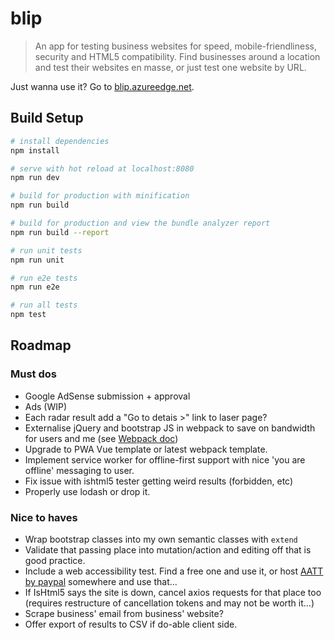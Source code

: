 # blip

> An app for testing business websites for speed, mobile-friendliness, security and HTML5 compatibility. Find businesses around a location and test their websites en masse, or just test one website by URL.

Just wanna use it? Go to [blip.azureedge.net](https://blip.azureedge.net).

## Build Setup

``` bash
# install dependencies
npm install

# serve with hot reload at localhost:8080
npm run dev

# build for production with minification
npm run build

# build for production and view the bundle analyzer report
npm run build --report

# run unit tests
npm run unit

# run e2e tests
npm run e2e

# run all tests
npm test
```

## Roadmap

### Must dos

- Google AdSense submission + approval
- Ads (WIP)
- Each radar result add a "Go to detais >" link to laser page?
- Externalise jQuery and bootstrap JS in webpack to save on bandwidth for users and me (see [Webpack doc](https://webpack.github.io/docs/library-and-externals.html))
- Upgrade to PWA Vue template or latest webpack template.
- Implement service worker for offline-first support with nice 'you are offline' messaging to user.
- Fix issue with ishtml5 tester getting weird results (forbidden, etc)
- Properly use lodash or drop it.


### Nice to haves

- Wrap bootstrap classes into my own semantic classes with `extend`
- Validate that passing place into mutation/action and editing off that is good practice.
- Include a web accessibility test. Find a free one and use it, or host [AATT by paypal](https://github.com/paypal/AATT) somewhere and use that...
- If IsHtml5 says the site is down, cancel axios requests for that place too (requires restructure of cancellation tokens and may not be worth it...)
- Scrape business' email from business' website?
- Offer export of results to CSV if do-able client side.
